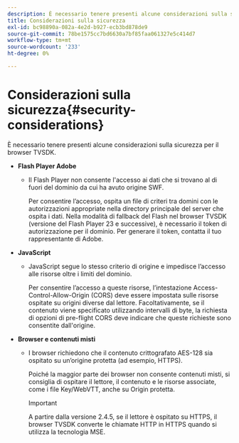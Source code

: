 ```yaml
---
description: È necessario tenere presenti alcune considerazioni sulla sicurezza per il browser TVSDK.
title: Considerazioni sulla sicurezza
exl-id: bc98890a-082a-4e2d-b927-ecb3bd878de9
source-git-commit: 78be1575cc7bd6630a7bf85faa061327e5c414d7
workflow-type: tm+mt
source-wordcount: '233'
ht-degree: 0%

---
```


# Considerazioni sulla sicurezza{#security-considerations}

È necessario tenere presenti alcune considerazioni sulla sicurezza per il browser TVSDK.

* **Flash Player Adobe**

   * Il Flash Player non consente l&#39;accesso ai dati che si trovano al di fuori del dominio da cui ha avuto origine SWF.

      Per consentire l’accesso, ospita un file di criteri tra domini con le autorizzazioni appropriate nella directory principale del server che ospita i dati. Nella modalità di fallback del Flash nel browser TVSDK (versione del Flash Player 23 e successive), è necessario il token di autorizzazione per il dominio. Per generare il token, contatta il tuo rappresentante di Adobe.

* **JavaScript**

   * JavaScript segue lo stesso criterio di origine e impedisce l’accesso alle risorse oltre i limiti del dominio.

      Per consentire l’accesso a queste risorse, l’intestazione Access-Control-Allow-Origin (CORS) deve essere impostata sulle risorse ospitate su origini diverse dal lettore. Facoltativamente, se il contenuto viene specificato utilizzando intervalli di byte, la richiesta di opzioni di pre-flight CORS deve indicare che queste richieste sono consentite dall&#39;origine.

* **Browser e contenuti misti**

   * I browser richiedono che il contenuto crittografato AES-128 sia ospitato su un’origine protetta (ad esempio, HTTPS).

      Poiché la maggior parte dei browser non consente contenuti misti, si consiglia di ospitare il lettore, il contenuto e le risorse associate, come i file Key/WebVTT, anche su Origin protetta.

      >[!IMPORTANT]
      >
      >A partire dalla versione 2.4.5, se il lettore è ospitato su HTTPS, il browser TVSDK converte le chiamate HTTP in HTTPS quando si utilizza la tecnologia MSE.
